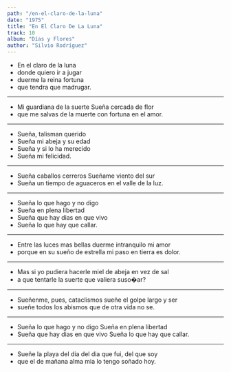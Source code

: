 ```yaml
---
path: "/en-el-claro-de-la-luna"
date: "1975"
title: "En El Claro De La Luna"
track: 10
album: "Días y Flores"
author: "Silvio Rodríguez"
---
```


- En el claro de la luna
- donde quiero ir a jugar
- duerme la reina fortuna
- que tendra que madrugar.

---

- Mi guardiana de la suerte Sueña cercada de flor
- que me salvas de la muerte con fortuna en el amor.

---

- Sueña, talisman querido
- Sueña mi abeja y su edad
- Sueña y si lo ha merecido
- Sueña mi felicidad.

---

- Sueña caballos cerreros Sueñame viento del sur
- Sueña un tiempo de aguaceros en el valle de la luz.

---

- Sueña lo que hago y no digo
- Sueña en plena libertad
- Sueña que hay dias en que vivo
- Sueña lo que hay que callar.

---

- Entre las luces mas bellas duerme intranquilo mi amor
- porque en su sueño de estrella mi paso en tierra es dolor.

---

- Mas si yo pudiera hacerle miel de abeja en vez de sal
- a que tentarle la suerte que valiera suso�ar?

---

- Sueñenme, pues, cataclismos sueñe el golpe largo y ser
- sueñe todos los abismos que de otra vida no se.

---

- Sueña lo que hago y no digo Sueña en plena libertad
- Sueña que hay dias en que vivo Sueña lo que hay que callar.

---

- Sueñe la playa del dia del dia que fui, del que soy
- que el de mañana alma mia lo tengo soñado hoy.
